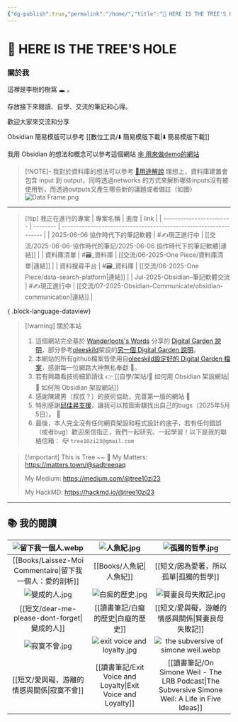 ```yaml
---
{"dg-publish":true,"permalink":"/home/","title":"🌲 HERE IS THE TREE'S HOLE","tags":["DigitalGarden","obsidian","self_learing","website_design","gardenEntry"],"noteIcon":"3","created":"2025-05-06T02:37:02.000+08:00","updated":"2025-06-01T10:04:48.039+08:00"}
---
```



# 🌲 HERE IS THE TREE'S HOLE





### 關於我

這裡是李樹的樹窩 🕳️ 。

存放接下來閱讀、自學、交流的筆記和心得。

歡迎大家來交流和分享

Obsidian 簡易模版可以參考 [[數位工具/⬇️ 簡易模版下載\|⬇️ 簡易模版下載]]

我用 Obsidian 的想法和概念可以參考這個網站 [🕸️ 用來做demo的網站](https://dataframe-example.netlify.app)

> [!NOTE]- 我對於資料庫的想法可以參考 [🧪用途解說](https://dataframe-example.netlify.app/🧪%20用途解說/)
> 理想上，資料庫建置會包含 input 到 output，同時透過networks 的方式來解析哪些inputs沒有被使用到，而透過outputs又產生哪些新的議題或者備註（如圖）
> ![Data Frame.png](/img/user/img/Data%20Frame.png)


---


> [!tip] 我正在進行的專案
>  | 專案名稱                     | 進度       | link                                                              |
> | ------------------------ | -------- | ----------------------------------------------------------------- |
> | 2025-06-06 協作時代下的筆記軟體    | #✍️現正進行中 | [[交流/2025-06-06-協作時代的筆記/2025-06-06 協作時代下的筆記軟體\|連結]]            |
> | 資料庫清單                    | #🗃️_資料庫 | [[交流/06-2025-One Piece/資料庫清單\|連結]]                             |
> | 資料搜尋平台                   | #🗃️_資料庫 | [[交流/06-2025-One Piece/data-search-platform\|連結]]              |
> | Jul-2025-Obsidian–筆記軟體交流 | #✍️現正進行中 | [[交流/07-2025-Obsidian-Communicate/obsidian-communication\|連結]] |
> 
{ .block-language-dataview}



> [!warning] 關於本站
> 1. 這個網站完全基於 [Wanderloots's Words](https://wanderloots.xyz/) 分享的 [Digital Garden 說明](https://wanderloots.xyz/digital-garden/tutorials/how-to-publish-obsidian-notes-website-for-free-digital-garden-or-blog/)，部分參考[oleeskild](https://github.com/oleeskild/obsidian-digital-garden)架設的[另一個 Digital Garden 說明](https://dg-docs.ole.dev/)。 
> 2. 本網站的所有github檔案皆使用自[oleeskild設定好的 Digital Garden 檔案](https://github.com/oleeskild/digitalgarden)，感謝每一位網路大神無私奉獻 🙏。   
> 3. 若有興趣看技術細節請往 👉 [[自學/架站/🔖 如何用 Obsidian 架設網站\|🔖 如何用 Obsidian 架設網站]]
> 4. 感謝陳建男（叔叔？）的技術協助，完善第一版的網站 🥺
> 5. 特別感謝[邱佳昇支援](https://www.facebook.com/share/p/16YThn4q9h/)，讓我可以按圖索驥找出自己的bugs（2025年5月5日）。 🥳
> 6. 最後，本人完全沒有任何網頁架設和程式設計的底子，若有任何錯誤（或者bug）歡迎來信指正，我們一起研究、一起學習！以下是我的聯絡信箱：
>    📪 `tree10zi23@gmail.com`




> [!important] This is Tree ~~ 🎄
> My Matters: https://matters.town/@sadtreeqaq
> 
> My Medium: https://medium.com/@tree10zi23
> 
> My HackMD: https://hackmd.io/@tree10zi23


---

## 📚 我的閱讀



|             ![留下我一個人.webp](/img/user/img/%E7%95%99%E4%B8%8B%E6%88%91%E4%B8%80%E5%80%8B%E4%BA%BA.webp)             |          ![人魚紀.jpg](/img/user/img/%E4%BA%BA%E9%AD%9A%E7%B4%80.jpg)           |                                     ![孤獨的哲學.jpg](/img/user/img/%E5%AD%A4%E7%8D%A8%E7%9A%84%E5%93%B2%E5%AD%B8.jpg)                                     |
| :--------------------------------------: | :-----------------------------: | :------------------------------------------------------------------------------------: |
| [[Books/Laissez-Moi Commentaire\|留下我一個人：愛的剖析]] |             [[Books/人魚紀\|人魚紀]]             |                                  [[短文/因為愛著，所以孤單\|孤獨的哲學]]                                  |
|              ![變成的人.jpg](/img/user/img/%E8%AE%8A%E6%88%90%E7%9A%84%E4%BA%BA.jpg)               |         ![白痴的歷史.jpg](/img/user/img/%E7%99%BD%E7%97%B4%E7%9A%84%E6%AD%B7%E5%8F%B2.jpg)          |                                    ![賢妻良母失敗記.jpg](/img/user/img/%E8%B3%A2%E5%A6%BB%E8%89%AF%E6%AF%8D%E5%A4%B1%E6%95%97%E8%A8%98.jpg)                                    |
|         [[短文/dear-me-please-dont-forget\|變成的人]]          |            [[讀書筆記/白癡的歷史\|白癡的歷史]]            |                               [[短文/愛與礙，游離的情感與關係\|賢妻良母失敗記]]                                |
|              ![寂寞不會.jpg](/img/user/img/%E5%AF%82%E5%AF%9E%E4%B8%8D%E6%9C%83.jpg)               | ![exit voice and loyalty.jpg](/img/user/img/exit%20voice%20and%20loyalty.jpg) |                        ![the subversive of simone weil.webp](/img/user/img/the%20subversive%20of%20simone%20weil.webp)                         |
|          [[短文/愛與礙，游離的情感與關係\|寂寞不會]]          |   [[讀書筆記/Exit Voice and Loyalty\|Exit Voice and Loyalty]]    | [[讀書筆記/On Simone Weil - The LRB Podcast\|The Subversive Simone Weil: A Life in Five Ideas]] |




